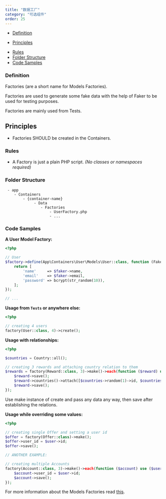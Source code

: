 ```yaml
---
title: "数据工厂"
category: "可选组件"
order: 25
---
```


* [Definition](#definition)
- [Principles](#principles)
* [Rules](#rules)
* [Folder Structure](#folder-structure)
* [Code Samples](#code-samples)

<a name="definition"></a>

### Definition

Factories (are a short name for Models Factories).

Factories are used to generate some fake data with the help of Faker to be used for testing purposes.

Factories are mainly used from Tests.

<a name="principles"></a>

## Principles

- Factories SHOULD be created in the Containers.

<a name="rules"></a>

### Rules

- A Factory is just a plain PHP script. *(No classes or namespaces required)*

<a name="folder-structure"></a>

### Folder Structure

```
 - app
    - Containers
        - {container-name}
             - Data
                - Factories
                    - UserFactory.php
                    - ...
```

<a name="code-samples"></a>

### Code Samples

**A User Model Factory:**

```php
<?php

// User
$factory->define(App\Containers\User\Models\User::class, function (Faker\Generator $faker) {
    return [
        'name'     => $faker->name,
        'email'    => $faker->email,
        'password' => bcrypt(str_random(10)),
    ];
});

// ...
```

**Usage from `Tests` or anywhere else:**

```php
<?php

// creating 4 users
factory(User::class, 4)->create();
```

**Usage with relationships:**

```php
<?php

$countries = Country::all();

// creating 3 rewards and attaching country relation to them
$rewards = factory(Reward::class, 3)->make()->each(function ($reward) use ($countries) {
    $reward->save();
    $reward->countries()->attach([$countries->random(1)->id, $countries->random(1)->id]);
    $reward->save();
});
```


Use make instance of create and pass any data any way, then save after establishing the relations.

**Usage while overriding some values:**

```php
<?php

// creating single Offer and setting a user id
$offer = factory(Offer::class)->make();
$offer->user_id = $user->id;
$offer->save();

// ANOTHER EXAMPLE:

// creating multiple Accounts
factory(Account::class, 3)->make()->each(function ($account) use ($user) {
    $account->user_id = $user->id;
    $account->save();
});
```

For more information about the Models Factories read [this](https://laravel.com/docs/master/testing#model-factories).
